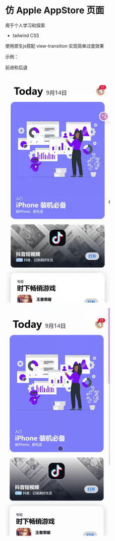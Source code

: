 # 仿 Apple AppStore 页面

用于个人学习和探索

- tailwind CSS

使用原生js搭配 view-transition 实现简单过度效果

示例：

前进和后退

![前进和后退](/images/demo1.gif "前进和后退")

![展开与缩放](/images/demo2.gif "展开与缩放")

